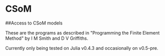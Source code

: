# CSoM


##Access to CSoM models

These are the programs as described in "Programming the Finite Element Method" by I M Smith and D V Griffiths.

Currently only being tested on Julia v0.4.3 and occasionally on v0.5-pre.